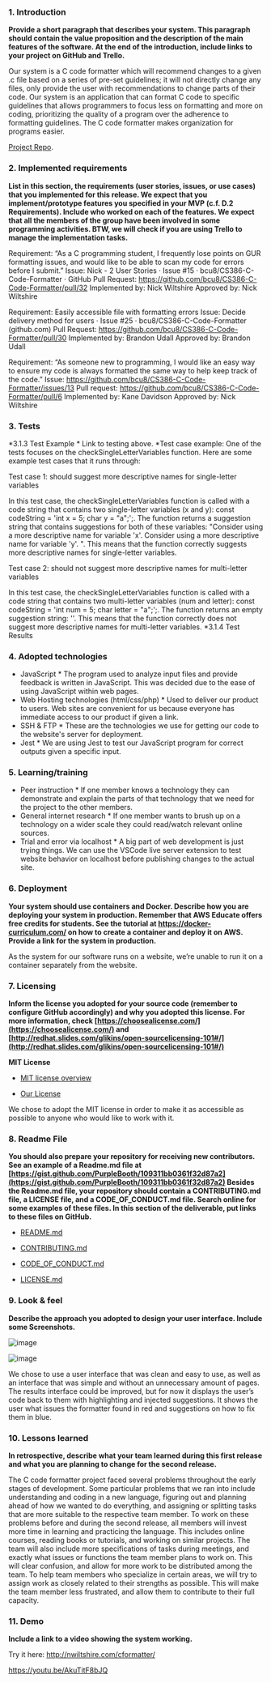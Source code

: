 ### 1. Introduction

**Provide a short paragraph that describes your system. This paragraph should contain the value proposition and the description of the main features of the software. At the end of the introduction, include links to your project on GitHub and Trello.**

Our system is a C code formatter which will recommend changes to a given .c file based on a series of pre-set guidelines; it will not directly change any files, only provide the user with recommendations to change parts of their code. Our system is an application that can format C code to specific guidelines that allows programmers to focus less on formatting and more on coding, prioritizing the quality of a program over the adherence to formatting guidelines. The C code formatter makes organization for programs easier. 

[Project Repo](https://markdownlivepreview.com/).

### 2. Implemented requirements

**List in this section, the requirements (user stories, issues, or use cases) that you
implemented for this release. We expect that you implement/prototype features you
specified in your MVP (c.f. D.2 Requirements). Include who worked on each of the
features. We expect that all the members of the group have been involved in some
programming activities. BTW, we will check if you are using Trello to manage the
implementation tasks.**

Requirement: “As a C programming student, I frequently lose points on GUR formatting issues, and would like to be able to scan my code for errors before I submit.”
Issue: Nick - 2 User Stories · Issue #15 · bcu8/CS386-C-Code-Formatter · GitHub
Pull Request: https://github.com/bcu8/CS386-C-Code-Formatter/pull/32
Implemented by: Nick Wiltshire
Approved by: Nick Wiltshire

Requirement: Easily accessible file with formatting errors
Issue: Decide delivery method for users · Issue #25 · bcu8/CS386-C-Code-Formatter (github.com)
Pull Request: https://github.com/bcu8/CS386-C-Code-Formatter/pull/30
Implemented by: Brandon Udall
Approved by: Brandon Udall

Requirement: “As someone new to programming, I would like an easy way to ensure my code is always formatted the same way to help keep track of the code.”
Issue: https://github.com/bcu8/CS386-C-Code-Formatter/issues/13
Pull request: https://github.com/bcu8/CS386-C-Code-Formatter/pull/6
Implemented by: Kane Davidson
Approved by: Nick Wiltshire




### 3. Tests

*3.1.3 Test Example
	* Link to testing above.
	*Test case example:
One of the tests focuses on the checkSingleLetterVariables function. Here are some example test cases that it runs through:

Test case 1: should suggest more descriptive names for single-letter variables

In this test case, the checkSingleLetterVariables function is called with a code string that contains two single-letter variables (x and y): const codeString = 'int x = 5; char y = "a";';. The function returns a suggestion string that contains suggestions for both of these variables: "Consider using a more descriptive name for variable 'x'. Consider using a more descriptive name for variable 'y'. ". This means that the function correctly suggests more descriptive names for single-letter variables.

Test case 2: should not suggest more descriptive names for multi-letter variables

In this test case, the checkSingleLetterVariables function is called with a code string that contains two multi-letter variables (num and letter): const codeString = 'int num = 5; char letter = "a";';. The function returns an empty suggestion string: ''. This means that the function correctly does not suggest more descriptive names for multi-letter variables.
*3.1.4 Test Results



### 4. Adopted technologies

* JavaScript 
        * The program used to analyze input files and provide feedback is written in JavaScript. This was decided due to the ease of using JavaScript within web pages.
* Web Hosting technologies (html/css/php)
        * Used to deliver our product to users. Web sites are convenient for us because everyone has immediate access to our product if given a link.
* SSH & FTP
        * These are the technologies we use for getting our code to the website's server for deployment. 
* Jest
        * We are using Jest to test our JavaScript program for correct outputs given a specific input.

### 5. Learning/training

* Peer instruction
       * If one member knows a technology they can demonstrate and explain the parts of that technology that we need for the project to the other members.
* General internet research
        * If one member wants to brush up on a technology on a wider scale they could read/watch relevant online sources.
* Trial and error via localhost
        * A big part of web development is just trying things. We can use the VSCode live server extension to test website behavior on localhost before publishing changes to the actual site.

### 6. Deployment

**Your system should use containers and Docker. Describe how you are deploying your
system in production. Remember that AWS Educate offers free credits for students. See
the tutorial at https://docker-curriculum.com/ on how to create a container and deploy
it on AWS. Provide a link for the system in production.**

As the system for our software runs on a website, we’re unable to run it on a container separately from the website.

### 7. Licensing

**Inform the license you adopted for your source code (remember to configure GitHub
accordingly) and why you adopted this license. For more information, check [https://choosealicense.com/](https://choosealicense.com/) and [http://redhat.slides.com/glikins/open-sourcelicensing-101#/](http://redhat.slides.com/glikins/open-sourcelicensing-101#/)**

**MIT License**

- [MIT license overview](https://choosealicense.com/licenses/mit/)

- [Our License](https://github.com/bcu8/CS386-C-Code-Formatter/blob/main/LICENSE.md)

We chose to adopt the MIT license in order to make it as accessible as possible to anyone who would like to work with it. 

### 8. Readme File

**You should also prepare your repository for receiving new contributors. See an example
of a Readme.md file at [https://gist.github.com/PurpleBooth/109311bb0361f32d87a2](https://gist.github.com/PurpleBooth/109311bb0361f32d87a2)
Besides the Readme.md file, your repository should contain a CONTRIBUTING.md
file, a LICENSE file, and a CODE_OF_CONDUCT.md file. Search online for some
examples of these files. In this section of the deliverable, put links to these files on GitHub.**

- [README.md](https://github.com/bcu8/CS386-C-Code-Formatter/blob/main/README.md)

- [CONTRIBUTING.md](https://github.com/bcu8/CS386-C-Code-Formatter/blob/main/CONTRIBUTING.md)

- [CODE_OF_CONDUCT.md](https://github.com/bcu8/CS386-C-Code-Formatter/blob/main/CODE_OF_CONDUCT.md)

- [LICENSE.md](https://github.com/bcu8/CS386-C-Code-Formatter/blob/main/LICENSE.md)

### 9. Look & feel

**Describe the approach you adopted to design your user interface. Include some
Screenshots.**

![image](https://user-images.githubusercontent.com/116871920/227813007-67df9c3a-38c0-4d8d-ae87-149bdd48fc12.png)

![image](https://user-images.githubusercontent.com/116871920/227813112-2effc49a-d7c5-4d12-b854-e13217b0f98f.png)


We chose to use a user interface that was clean and easy to use, as well as an interface that was simple and without an unnecessary amount of pages. The results interface could be improved, but for now it displays the user’s code back to them with highlighting and injected suggestions. It shows the user what issues the formatter found in red and suggestions on how to fix them in blue.



### 10. Lessons learned

**In retrospective, describe what your team learned during this first release and what you
are planning to change for the second release.**

The C code formatter project faced several problems throughout the early stages of development. Some particular problems that we ran into include understanding and coding in a new language, figuring out and planning ahead of how we wanted to do everything, and assigning or splitting tasks that are more suitable to the respective team member. To work on these problems before and during the second release, all members will invest more time in learning and practicing the language. This includes online courses, reading books or tutorials, and working on similar projects. The team will also include more specifications of tasks during meetings, and exactly what issues or functions the team member plans to work on. This will clear confusion, and allow for more work to be distributed among the team. To help team members who specialize in certain areas, we will try to assign work as closely related to their strengths as possible. This will make the team member less frustrated, and allow them to contribute to their full capacity. 


### 11. Demo

**Include a link to a video showing the system working.**

Try it here: http://nwiltshire.com/cformatter/

https://youtu.be/AkuTitF8bJQ 
